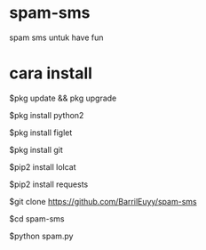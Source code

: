 # spam-sms
spam sms untuk have fun
# cara install
$pkg update && pkg upgrade

$pkg install python2

$pkg install figlet

$pkg install git

$pip2 install lolcat

$pip2 install requests

$git clone https://github.com/BarrilEuyy/spam-sms

$cd spam-sms

$python spam.py
